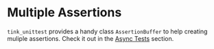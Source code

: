 # Multiple Assertions

`tink_unittest` provides a handy class `AssertionBuffer` to help creating muliple assertions. Check it out in the [Async Tests](basics/async-tests.md#assertion-buffer) section.